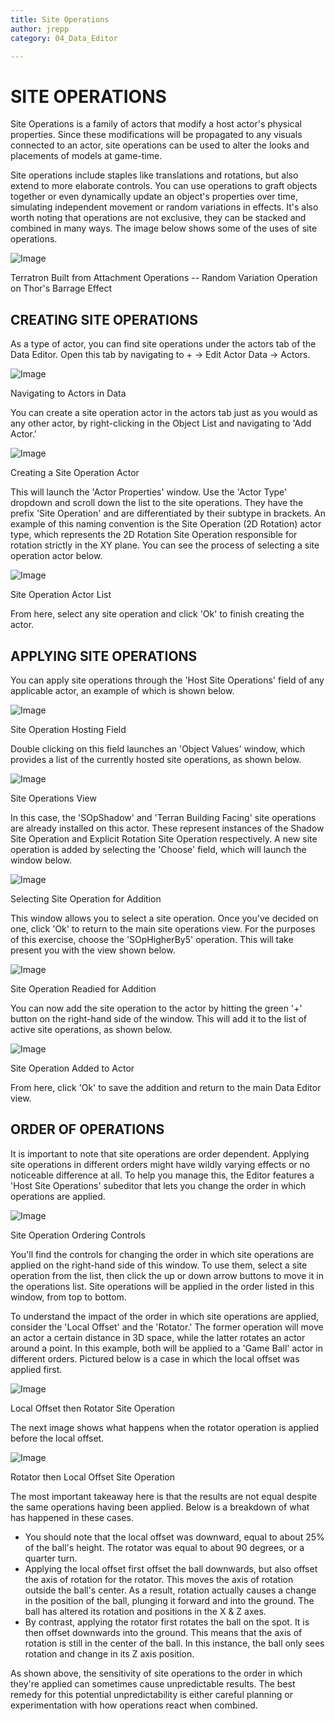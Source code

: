 ```yaml
---
title: Site Operations
author: jrepp
category: 04_Data_Editor

---
```

SITE OPERATIONS
===============

Site Operations is a family of actors that modify a host actor's
physical properties. Since these modifications will be propagated to any
visuals connected to an actor, site operations can be used to alter the
looks and placements of models at game-time.

Site operations include staples like translations and rotations, but
also extend to more elaborate controls. You can use operations to graft
objects together or even dynamically update an object's properties over
time, simulating independent movement or random variations in effects.
It's also worth noting that operations are not exclusive, they can be
stacked and combined in many ways. The image below shows some of the
uses of site operations.

![Image](./066_Site_Operations/image1.png)

Terratron Built from Attachment Operations -- Random Variation Operation
on Thor's Barrage Effect

CREATING SITE OPERATIONS
------------------------

As a type of actor, you can find site operations under the actors tab of
the Data Editor. Open this tab by navigating to + -\> Edit Actor Data
-\> Actors.

![Image](./066_Site_Operations/image2.png)

Navigating to Actors in Data

You can create a site operation actor in the actors tab just as you
would as any other actor, by right-clicking in the Object List and
navigating to 'Add Actor.'

![Image](./066_Site_Operations/image3.png)

Creating a Site Operation Actor

This will launch the 'Actor Properties' window. Use the 'Actor Type'
dropdown and scroll down the list to the site operations. They have the
prefix 'Site Operation' and are differentiated by their subtype in
brackets. An example of this naming convention is the Site Operation (2D
Rotation) actor type, which represents the 2D Rotation Site Operation
responsible for rotation strictly in the XY plane. You can see the
process of selecting a site operation actor below.

![Image](./066_Site_Operations/image4.png)

Site Operation Actor List

From here, select any site operation and click 'Ok' to finish creating
the actor.

APPLYING SITE OPERATIONS
------------------------

You can apply site operations through the 'Host Site Operations' field
of any applicable actor, an example of which is shown below.

![Image](./066_Site_Operations/image5.png)

Site Operation Hosting Field

Double clicking on this field launches an 'Object Values' window, which
provides a list of the currently hosted site operations, as shown below.

![Image](./066_Site_Operations/image6.png)

Site Operations View

In this case, the 'SOpShadow' and 'Terran Building Facing' site
operations are already installed on this actor. These represent
instances of the Shadow Site Operation and Explicit Rotation Site
Operation respectively. A new site operation is added by selecting the
'Choose' field, which will launch the window below.

![Image](./066_Site_Operations/image7.png)

Selecting Site Operation for Addition

This window allows you to select a site operation. Once you've decided
on one, click 'Ok' to return to the main site operations view. For the
purposes of this exercise, choose the 'SOpHigherBy5' operation. This
will take present you with the view shown below.

![Image](./066_Site_Operations/image8.png)

Site Operation Readied for Addition

You can now add the site operation to the actor by hitting the green '+'
button on the right-hand side of the window. This will add it to the
list of active site operations, as shown below.

![Image](./066_Site_Operations/image9.png)

Site Operation Added to Actor

From here, click 'Ok' to save the addition and return to the main Data
Editor view.

ORDER OF OPERATIONS
-------------------

It is important to note that site operations are order dependent.
Applying site operations in different orders might have wildly varying
effects or no noticeable difference at all. To help you manage this, the
Editor features a 'Host Site Operations' subeditor that lets you change
the order in which operations are applied.

![Image](./066_Site_Operations/image10.png)

Site Operation Ordering Controls

You'll find the controls for changing the order in which site operations
are applied on the right-hand side of this window. To use them, select a
site operation from the list, then click the up or down arrow buttons to
move it in the operations list. Site operations will be applied in the
order listed in this window, from top to bottom.

To understand the impact of the order in which site operations are
applied, consider the 'Local Offset' and the 'Rotator.' The former
operation will move an actor a certain distance in 3D space, while the
latter rotates an actor around a point. In this example, both will be
applied to a 'Game Ball' actor in different orders. Pictured below is a
case in which the local offset was applied first.

![Image](./066_Site_Operations/image11.png)

Local Offset then Rotator Site Operation

The next image shows what happens when the rotator operation is applied
before the local offset.

![Image](./066_Site_Operations/image12.png)

Rotator then Local Offset Site Operation

The most important takeaway here is that the results are not equal
despite the same operations having been applied. Below is a breakdown of
what has happened in these cases.

-   You should note that the local offset was downward, equal to about
    25% of the ball's height. The rotator was equal to about 90 degrees,
    or a quarter turn.
-   Applying the local offset first offset the ball downwards, but also
    offset the axis of rotation for the rotator. This moves the axis of
    rotation outside the ball's center. As a result, rotation actually
    causes a change in the position of the ball, plunging it forward and
    into the ground. The ball has altered its rotation and positions in
    the X & Z axes.
-   By contrast, applying the rotator first rotates the ball on the
    spot. It is then offset downwards into the ground. This means that
    the axis of rotation is still in the center of the ball. In this
    instance, the ball only sees rotation and change in its Z axis
    position.

As shown above, the sensitivity of site operations to the order in which
they're applied can sometimes cause unpredictable results. The best
remedy for this potential unpredictability is either careful planning or
experimentation with how operations react when combined.
